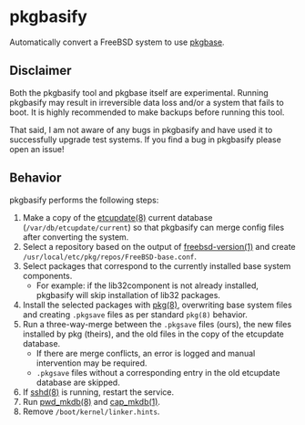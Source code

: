 # pkgbasify

Automatically convert a FreeBSD system to use [pkgbase](https://wiki.freebsd.org/PkgBase).

## Disclaimer

Both the pkgbasify tool and pkgbase itself are experimental.
Running pkgbasify may result in irreversible data loss and/or a system that fails to boot.
It is highly recommended to make backups before running this tool.

That said, I am not aware of any bugs in pkgbasify and have used it to successfully upgrade test systems.
If you find a bug in pkgbasify please open an issue!

## Behavior

pkgbasify performs the following steps:

1. Make a copy of the [etcupdate(8)](https://man.freebsd.org/cgi/man.cgi?query=etcupdate&sektion=8&manpath=freebsd-release) current database (`/var/db/etcupdate/current`) so that pkgbasify can merge config files after converting the system.
2. Select a repository based on the output of [freebsd-version(1)](https://man.freebsd.org/cgi/man.cgi?query=freebsd-version&sektion=1&manpath=freebsd-release) and create `/usr/local/etc/pkg/repos/FreeBSD-base.conf`.
3. Select packages that correspond to the currently installed base system components.
   - For example: if the lib32component is not already installed, pkgbasify will skip installation of lib32 packages.
5. Install the selected packages with [pkg(8)](https://man.freebsd.org/cgi/man.cgi?query=pkg&sektion=8&manpath=freebsd-ports), overwriting base system files and creating `.pkgsave` files as per standard `pkg(8)` behavior.
6. Run a three-way-merge between the `.pkgsave` files (ours), the new files installed by pkg (theirs), and the old files in the copy of the etcupdate database.
   - If there are merge conflicts, an error is logged and manual intervention may be required.
   - `.pkgsave` files without a corresponding entry in the old etcupdate database are skipped.
8. If [sshd(8)](https://man.freebsd.org/cgi/man.cgi?query=sshd&sektion=8&manpath=freebsd-release) is running, restart the service.
9. Run [pwd_mkdb(8)](https://man.freebsd.org/cgi/man.cgi?query=pwd_mkdb&sektion=8&manpath=freebsd-release) and [cap_mkdb(1)](https://man.freebsd.org/cgi/man.cgi?query=cap_mkdb&sektion=1&manpath=freebsd-release).
10. Remove `/boot/kernel/linker.hints`.

